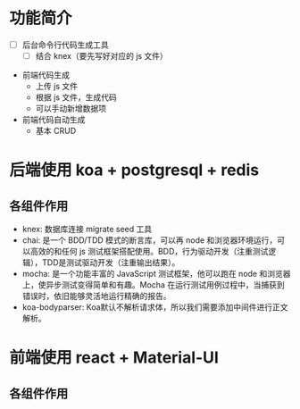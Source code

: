 # 功能简介
- [ ] 后台命令行代码生成工具
  - [ ] 结合 knex（要先写好对应的 js 文件）
- 前端代码生成
  - 上传 js 文件
  - 根据 js 文件，生成代码
  - 可以手动新增数据项
- 前端代码自动生成
  - 基本 CRUD
# 后端使用 koa + postgresql + redis
## 各组件作用
* knex: 数据库连接 migrate seed 工具
* chai: 是一个 BDD/TDD 模式的断言库，可以再 node 和浏览器环境运行，可以高效的和任何 js 测试框架搭配使用。BDD，行为驱动开发（注重测试逻辑），TDD是测试驱动开发（注重输出结果）。
* mocha: 是一个功能丰富的 JavaScript 测试框架，他可以跑在 node 和浏览器上，使异步测试变得简单和有趣。Mocha 在运行测试用例过程中，当捕获到错误时，依旧能够灵活地运行精确的报告。
* koa-bodyparser: Koa默认不解析请求体，所以我们需要添加中间件进行正文解析。

# 前端使用 react + Material-UI
## 各组件作用
